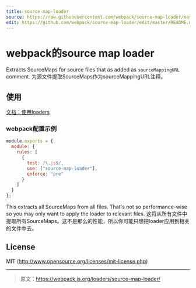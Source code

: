 ```yaml
---
title: source-map-loader
source: https://raw.githubusercontent.com/webpack/source-map-loader/master/README.md
edit: https://github.com/webpack/source-map-loader/edit/master/README.md
---
```

# webpack的source map loader

Extracts SourceMaps for source files that as added as `sourceMappingURL` comment.
为源文件提取SourceMaps作为sourceMappingURL注释。

## 使用

[文档：使用loaders](https://webpack.js.org/concepts/#loaders)

### webpack配置示例

``` javascript
module.exports = {
  module: {
    rules: [
      {
        test: /\.js$/,
        use: ["source-map-loader"],
        enforce: "pre"
      }
    ]
  }
};
```

This extracts all SourceMaps from all files. That's not so performance-wise so you may only want to apply the loader to relevant files.
这将从所有文件中提取所有SourceMaps。这不是那么的性能，所以你可能只想把loader应用到相关的文件中去。

## License

MIT (http://www.opensource.org/licenses/mit-license.php)

***

> 原文：https://webpack.js.org/loaders/source-map-loader/

